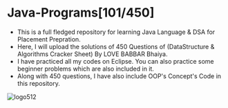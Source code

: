 # Java-Programs[101/450]
- This is a full fledged repository for learning Java Language & DSA for Placement Prepration.
- Here, I will upload the solutions of 450 Questions of (DataStructure & Algorithms Cracker Sheet) By LOVE BABBAR Bhaiya.
- I have practiced all my codes on Eclipse. You can also practice some beginner problems which are also included in it.
- Along with 450 questions, I have also include OOP's Concept's Code in this repository.

![logo512](https://user-images.githubusercontent.com/65482419/118401608-f1490e80-b683-11eb-9e58-af14ae9a5cab.png)
